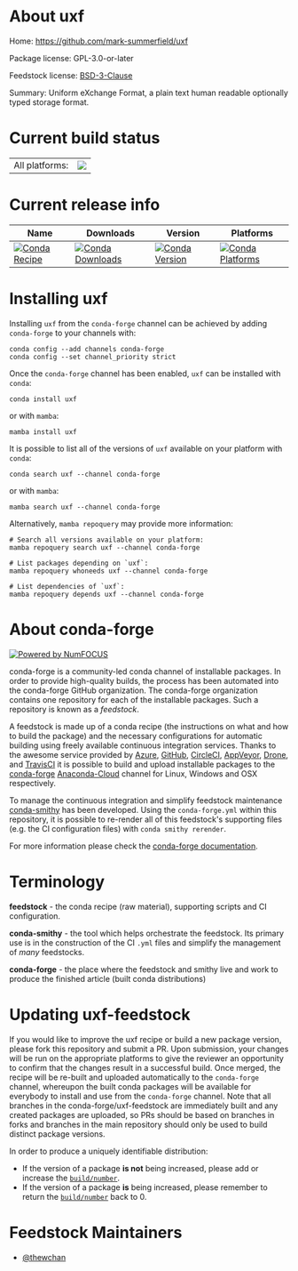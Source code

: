 About uxf
=========

Home: https://github.com/mark-summerfield/uxf

Package license: GPL-3.0-or-later

Feedstock license: [BSD-3-Clause](https://github.com/conda-forge/uxf-feedstock/blob/main/LICENSE.txt)

Summary: Uniform eXchange Format, a plain text human readable optionally typed storage format.

Current build status
====================


<table><tr><td>All platforms:</td>
    <td>
      <a href="https://dev.azure.com/conda-forge/feedstock-builds/_build/latest?definitionId=16708&branchName=main">
        <img src="https://dev.azure.com/conda-forge/feedstock-builds/_apis/build/status/uxf-feedstock?branchName=main">
      </a>
    </td>
  </tr>
</table>

Current release info
====================

| Name | Downloads | Version | Platforms |
| --- | --- | --- | --- |
| [![Conda Recipe](https://img.shields.io/badge/recipe-uxf-green.svg)](https://anaconda.org/conda-forge/uxf) | [![Conda Downloads](https://img.shields.io/conda/dn/conda-forge/uxf.svg)](https://anaconda.org/conda-forge/uxf) | [![Conda Version](https://img.shields.io/conda/vn/conda-forge/uxf.svg)](https://anaconda.org/conda-forge/uxf) | [![Conda Platforms](https://img.shields.io/conda/pn/conda-forge/uxf.svg)](https://anaconda.org/conda-forge/uxf) |

Installing uxf
==============

Installing `uxf` from the `conda-forge` channel can be achieved by adding `conda-forge` to your channels with:

```
conda config --add channels conda-forge
conda config --set channel_priority strict
```

Once the `conda-forge` channel has been enabled, `uxf` can be installed with `conda`:

```
conda install uxf
```

or with `mamba`:

```
mamba install uxf
```

It is possible to list all of the versions of `uxf` available on your platform with `conda`:

```
conda search uxf --channel conda-forge
```

or with `mamba`:

```
mamba search uxf --channel conda-forge
```

Alternatively, `mamba repoquery` may provide more information:

```
# Search all versions available on your platform:
mamba repoquery search uxf --channel conda-forge

# List packages depending on `uxf`:
mamba repoquery whoneeds uxf --channel conda-forge

# List dependencies of `uxf`:
mamba repoquery depends uxf --channel conda-forge
```


About conda-forge
=================

[![Powered by
NumFOCUS](https://img.shields.io/badge/powered%20by-NumFOCUS-orange.svg?style=flat&colorA=E1523D&colorB=007D8A)](https://numfocus.org)

conda-forge is a community-led conda channel of installable packages.
In order to provide high-quality builds, the process has been automated into the
conda-forge GitHub organization. The conda-forge organization contains one repository
for each of the installable packages. Such a repository is known as a *feedstock*.

A feedstock is made up of a conda recipe (the instructions on what and how to build
the package) and the necessary configurations for automatic building using freely
available continuous integration services. Thanks to the awesome service provided by
[Azure](https://azure.microsoft.com/en-us/services/devops/), [GitHub](https://github.com/),
[CircleCI](https://circleci.com/), [AppVeyor](https://www.appveyor.com/),
[Drone](https://cloud.drone.io/welcome), and [TravisCI](https://travis-ci.com/)
it is possible to build and upload installable packages to the
[conda-forge](https://anaconda.org/conda-forge) [Anaconda-Cloud](https://anaconda.org/)
channel for Linux, Windows and OSX respectively.

To manage the continuous integration and simplify feedstock maintenance
[conda-smithy](https://github.com/conda-forge/conda-smithy) has been developed.
Using the ``conda-forge.yml`` within this repository, it is possible to re-render all of
this feedstock's supporting files (e.g. the CI configuration files) with ``conda smithy rerender``.

For more information please check the [conda-forge documentation](https://conda-forge.org/docs/).

Terminology
===========

**feedstock** - the conda recipe (raw material), supporting scripts and CI configuration.

**conda-smithy** - the tool which helps orchestrate the feedstock.
                   Its primary use is in the construction of the CI ``.yml`` files
                   and simplify the management of *many* feedstocks.

**conda-forge** - the place where the feedstock and smithy live and work to
                  produce the finished article (built conda distributions)


Updating uxf-feedstock
======================

If you would like to improve the uxf recipe or build a new
package version, please fork this repository and submit a PR. Upon submission,
your changes will be run on the appropriate platforms to give the reviewer an
opportunity to confirm that the changes result in a successful build. Once
merged, the recipe will be re-built and uploaded automatically to the
`conda-forge` channel, whereupon the built conda packages will be available for
everybody to install and use from the `conda-forge` channel.
Note that all branches in the conda-forge/uxf-feedstock are
immediately built and any created packages are uploaded, so PRs should be based
on branches in forks and branches in the main repository should only be used to
build distinct package versions.

In order to produce a uniquely identifiable distribution:
 * If the version of a package **is not** being increased, please add or increase
   the [``build/number``](https://docs.conda.io/projects/conda-build/en/latest/resources/define-metadata.html#build-number-and-string).
 * If the version of a package **is** being increased, please remember to return
   the [``build/number``](https://docs.conda.io/projects/conda-build/en/latest/resources/define-metadata.html#build-number-and-string)
   back to 0.

Feedstock Maintainers
=====================

* [@thewchan](https://github.com/thewchan/)

